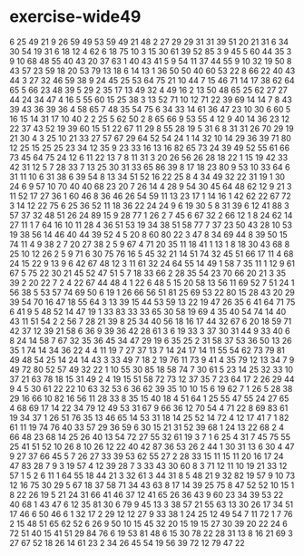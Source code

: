 # exercise-wide49
6
25
49
21
9
26
59
49
53
59
49
21
48
2
27
29
29
31
31
39
51
20
21
31
6
34
30
54
19
31
6
18
12
4
62
6
18
75
10
3
15
30
61
39
52
85
3
9
45
5
60
44
35
3
9
10
68
48
55
40
43
20
37
63
1
40
43
41
5
9
54
11
37
44
55
9
10
32
19
50
8
43
57
23
59
18
20
53
79
13
18
6
14
13
1
36
50
50
40
60
53
22
8
66
22
40
43
44
3
27
32
46
59
38
9
24
45
25
53
64
75
21
10
44
7
15
46
71
14
17
38
62
64
65
5
66
23
48
39
5
29
2
35
17
13
49
32
4
49
16
2
13
50
48
65
25
62
27
27
44
24
34
47
4
16
5
55
60
15
25
38
3
13
52
71
10
12
71
22
39
69
14
14
7
8
43
39
43
36
39
36
4
58
65
7
48
35
54
75
6
34
33
14
61
36
47
23
10
30
6
60
5
16
15
14
31
17
10
40
2
2
25
5
62
50
2
8
65
66
9
53
55
4
12
9
40
14
36
23
12
22
37
43
52
19
39
60
15
51
22
67
11
29
8
55
28
19
5
31
6
8
31
31
26
70
29
19
21
30
4
3
25
10
21
33
27
57
67
29
64
52
54
24
1
14
32
10
14
29
36
39
71
80
12
25
15
25
25
23
34
12
35
9
23
33
16
13
16
82
65
73
24
39
49
52
55
61
66
73
45
64
75
24
12
6
11
22
13
7
8
11
31
3
20
26
56
26
28
18
22
1
15
19
42
33
42
31
12
5
7
28
33
7
13
25
30
31
33
65
86
39
8
17
18
23
80
9
53
10
33
64
6
31
11
10
6
31
38
6
39
54
8
13
34
51
52
16
22
25
8
4
34
49
32
22
31
19
1
30
24
6
9
57
10
70
40
40
68
23
20
7
26
14
4
28
9
54
30
45
64
48
62
12
9
21
3
11
52
17
27
36
1
60
46
8
36
46
26
54
59
11
13
23
17
1
14
16
1
42
62
22
67
72
3
14
12
22
75
6
25
36
52
11
18
36
22
24
24
9
6
19
30
5
8
31
39
6
12
41
88
3
57
37
32
48
51
26
24
89
15
9
28
77
1
26
2
7
45
6
67
32
2
66
12
1
8
24
62
14
27
11
1
7
64
16
10
11
28
4
36
51
53
19
34
38
51
58
77
7
37
23
50
43
28
10
53
19
38
56
14
46
40
44
39
52
4
5
20
8
60
80
22
3
47
8
34
69
44
8
39
50
15
74
11
4
9
38
2
7
20
27
38
2
5
9
67
4
71
20
35
11
18
41
1
13
1
8
18
30
43
68
8
25
10
12
26
2
5
9
71
6
30
75
76
16
5
45
32
21
14
51
74
32
45
51
66
17
11
4
68
24
15
22
9
13
9
6
42
67
48
12
3
11
61
32
24
64
55
14
49
1
58
7
35
11
1
12
9
61
67
5
75
22
30
21
45
52
47
51
5
7
18
33
66
2
28
35
54
23
70
66
20
21
3
35
39
2
20
22
7
2
4
22
67
44
48
4
1
22
6
48
5
15
20
58
13
56
11
69
52
7
51
24
1
56
38
5
53
57
74
69
50
6
19
1
26
66
56
51
81
25
69
53
22
80
15
28
43
20
29
39
54
70
16
47
18
55
64
3
13
39
15
44
53
59
13
22
19
47
26
35
6
41
64
71
75
6
41
9
5
48
52
14
47
19
1
33
83
33
33
65
30
58
19
69
4
35
40
54
74
14
40
43
11
51
54
2
2
56
7
28
21
39
8
25
34
40
56
18
16
17
44
32
67
6
20
18
59
71
42
37
12
39
21
58
6
36
9
39
36
42
28
61
3
6
19
33
3
37
30
31
44
9
33
40
6
8
24
14
58
7
67
32
35
36
45
34
47
29
19
6
35
25
2
31
58
37
53
36
50
13
26
35
1
74
14
34
36
22
4
4
11
19
7
27
37
13
7
14
24
17
14
11
55
54
62
73
79
81
49
48
54
25
14
24
14
43
3
33
49
7
18
2
19
76
11
73
9
41
4
35
79
12
13
34
7
9
49
72
80
52
57
49
32
22
1
10
55
30
85
18
58
74
7
30
61
5
23
14
25
32
33
10
37
21
63
78
18
15
31
49
2
4
19
15
51
58
72
73
12
37
35
7
23
64
17
2
26
29
44
9
4
5
30
61
22
22
10
63
32
53
6
36
62
39
35
10
10
15
6
19
62
7
1
26
5
28
38
29
16
66
10
82
16
56
11
28
33
8
35
15
40
18
4
51
64
1
25
55
47
55
24
27
65
4
68
69
17
14
22
34
79
12
49
53
31
67
9
66
36
12
70
54
4
71
22
8
69
83
61
19
34
37
1
26
51
76
35
13
46
65
14
53
31
18
14
25
52
14
72
4
12
17
41
7
1
82
61
11
19
74
76
40
33
57
29
36
59
6
30
15
21
31
52
39
68
1
24
13
22
68
2
4
66
48
23
68
14
25
26
40
13
54
72
27
55
32
61
19
3
7
1
6
25
4
31
7
45
75
55
25
41
51
52
10
26
8
10
26
12
22
40
42
87
36
53
26
2
44
1
30
31
13
6
30
4
47
9
27
37
66
45
5
7
26
27
33
39
53
62
55
27
2
28
33
15
11
15
11
20
16
17
24
47
83
28
7
9
3
19
57
4
12
39
28
7
3
33
43
30
60
8
3
71
12
11
10
19
21
33
12
57
1
5
2
6
11
1
64
55
18
44
21
3
32
61
3
44
31
8
5
48
21
9
32
82
19
57
9
10
73
12
16
75
30
29
5
67
18
37
58
71
34
43
63
8
17
14
39
25
75
8
47
52
52
10
15
1
8
22
26
19
5
21
24
31
66
41
46
37
12
41
65
26
36
43
9
60
23
34
39
53
22
40
68
1
43
47
6
12
35
81
30
6
79
9
45
13
3
38
57
21
55
63
13
30
26
17
34
51
17
46
6
50
46
6
1
32
17
2
29
12
12
27
9
33
38
1
24
25
12
49
54
7
11
72
1
7
76
2
15
48
51
65
62
52
6
26
9
50
10
15
45
32
20
15
19
15
27
30
39
20
22
24
6
72
51
40
15
41
51
29
84
76
6
19
53
81
48
6
15
30
78
22
28
31
13
8
16
21
69
3
27
67
52
18
26
14
61
23
2
34
26
45
54
19
56
39
72
12
79
47
22
